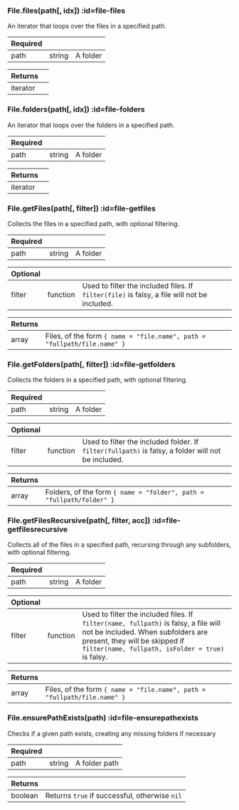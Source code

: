<section class="segment">

### File.files(path[, idx]) :id=file-files

An iterator that loops over the files in a specified path.

| **Required** | []() | []() |
| --- | --- | --- |
| path | string | A folder |

| **Returns** | []() |
| --- | --- |
| iterator |  |

</section>
<section class="segment">

### File.folders(path[, idx]) :id=file-folders

An iterator that loops over the folders in a specified path.

| **Required** | []() | []() |
| --- | --- | --- |
| path | string | A folder |

| **Returns** | []() |
| --- | --- |
| iterator |  |

</section>
<section class="segment">

### File.getFiles(path[, filter]) :id=file-getfiles

Collects the files in a specified path, with optional filtering.

| **Required** | []() | []() |
| --- | --- | --- |
| path | string | A folder |

| **Optional** | []() | []() |
| --- | --- | --- |
| filter | function | Used to filter the included files. If `filter(file)` is falsy, a file will not be included. |

| **Returns** | []() |
| --- | --- |
| array | Files, of the form `{ name = "file.name", path = "fullpath/file.name" }` |

</section>
<section class="segment">

### File.getFolders(path[, filter]) :id=file-getfolders

Collects the folders in a specified path, with optional filtering.

| **Required** | []() | []() |
| --- | --- | --- |
| path | string | A folder |

| **Optional** | []() | []() |
| --- | --- | --- |
| filter | function | Used to filter the included folder. If `filter(fullpath)` is falsy, a folder will not be included. |

| **Returns** | []() |
| --- | --- |
| array | Folders, of the form `{ name = "folder", path = "fullpath/folder" }` |

</section>
<section class="segment">

### File.getFilesRecursive(path[, filter, acc]) :id=file-getfilesrecursive

Collects all of the files in a specified path, recursing through any subfolders,
with optional filtering.

| **Required** | []() | []() |
| --- | --- | --- |
| path | string | A folder |

| **Optional** | []() | []() |
| --- | --- | --- |
| filter | function | Used to filter the included files. If `filter(name, fullpath)` is falsy, a file will not be included. When subfolders are present, they will be skipped if `filter(name, fullpath, isFolder = true)` is falsy. |

| **Returns** | []() |
| --- | --- |
| array | Files, of the form `{ name = "file.name", path = "fullpath/file.name" }` |

</section>
<section class="segment">

### File.ensurePathExists(path) :id=file-ensurepathexists

Checks if a given path exists, creating any missing folders if necessary

| **Required** | []() | []() |
| --- | --- | --- |
| path | string | A folder path |

| **Returns** | []() |
| --- | --- |
| boolean | Returns `true` if successful, otherwise `nil` |

</section>